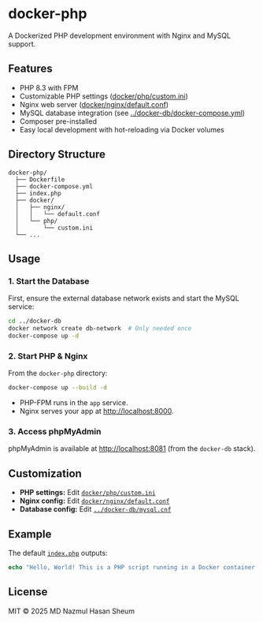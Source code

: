# docker-php

A Dockerized PHP development environment with Nginx and MySQL support.

## Features

- PHP 8.3 with FPM
- Customizable PHP settings ([docker/php/custom.ini](docker/php/custom.ini))
- Nginx web server ([docker/nginx/default.conf](docker/nginx/default.conf))
- MySQL database integration (see [../docker-db/docker-compose.yml](../docker-db/docker-compose.yml))
- Composer pre-installed
- Easy local development with hot-reloading via Docker volumes

## Directory Structure

```
docker-php/
  ├── Dockerfile
  ├── docker-compose.yml
  ├── index.php
  ├── docker/
  │   ├── nginx/
  │   │   └── default.conf
  │   └── php/
  │       └── custom.ini
  └── ...
```

## Usage

### 1. Start the Database

First, ensure the external database network exists and start the MySQL service:

```sh
cd ../docker-db
docker network create db-network  # Only needed once
docker-compose up -d
```

### 2. Start PHP & Nginx

From the `docker-php` directory:

```sh
docker-compose up --build -d
```

- PHP-FPM runs in the `app` service.
- Nginx serves your app at [http://localhost:8000](http://localhost:8000).

### 3. Access phpMyAdmin

phpMyAdmin is available at [http://localhost:8081](http://localhost:8081) (from the `docker-db` stack).

## Customization

- **PHP settings:** Edit [`docker/php/custom.ini`](docker/php/custom.ini)
- **Nginx config:** Edit [`docker/nginx/default.conf`](docker/nginx/default.conf)
- **Database config:** Edit [`../docker-db/mysql.cnf`](../docker-db/mysql.cnf)

## Example

The default [`index.php`](index.php) outputs:

```php
echo "Hello, World! This is a PHP script running in a Docker container.\n";
```

## License

MIT © 2025 MD Nazmul Hasan Sheum
